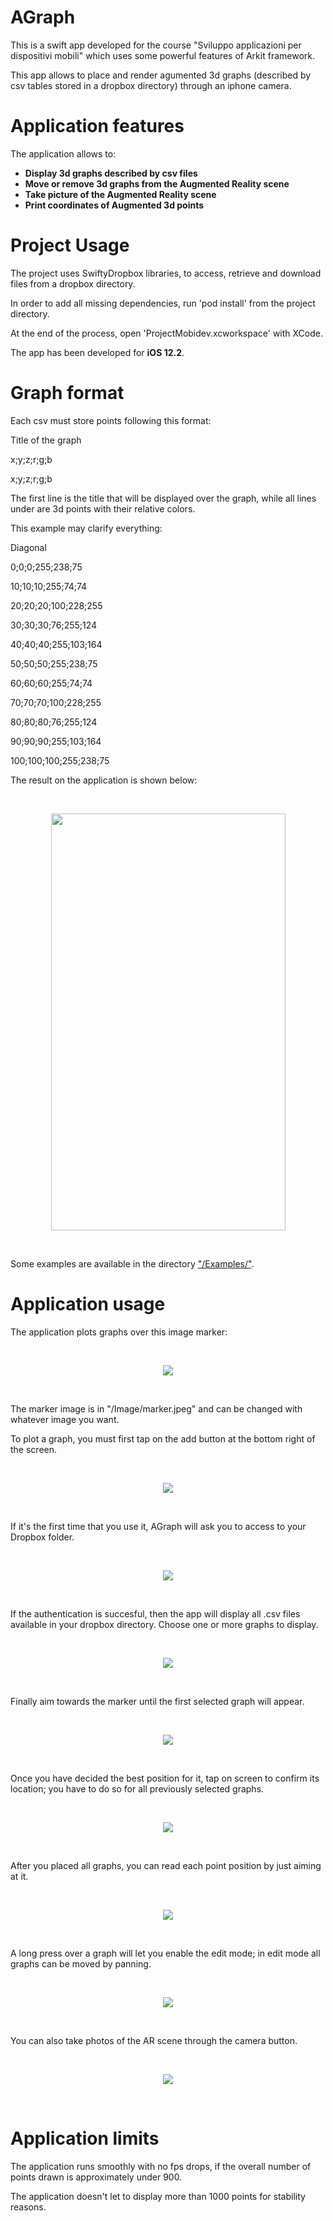# AGraph

This is a swift app developed for the course "Sviluppo applicazioni per dispositivi mobili" which uses some powerful features of Arkit framework.

This app allows to place and render agumented 3d graphs (described by csv tables stored in a dropbox directory)
through an iphone camera.

# Application features

The application allows to:
<ul>
  <li><b>Display 3d graphs described by csv files</b></li>
  <li><b>Move or remove 3d graphs from the Augmented Reality scene</b></li>
  <li><b>Take picture of the Augmented Reality scene</b></li>
  <li><b>Print coordinates of Augmented 3d points</b></li>
</ul>

# Project Usage

The project uses SwiftyDropbox libraries, to access, retrieve and download files from a dropbox directory.

In order to add all missing dependencies, run 'pod install' from the project directory.

At the end of the process, open 'ProjectMobidev.xcworkspace' with XCode.

The app has been developed for <b>iOS 12.2</b>.

# Graph format

Each csv must store points following this format:

Title of the graph

x;y;z;r;g;b

x;y;z;r;g;b

The first line is the title that will be displayed over the graph, while all lines under are 3d points with their relative colors.

This example may clarify everything:

Diagonal

0;0;0;255;238;75

10;10;10;255;74;74

20;20;20;100;228;255

30;30;30;76;255;124

40;40;40;255;103;164

50;50;50;255;238;75

60;60;60;255;74;74

70;70;70;100;228;255

80;80;80;76;255;124

90;90;90;255;103;164

100;100;100;255;238;75

The result on the application is shown below:

</br><p align="center">
  <img width="375" height="667" src="https://raw.githubusercontent.com/KegBird/ProjectMobidev/master/Images/example.jpg">
</p></br>

Some examples are available in the directory <a href="https://github.com/Kegbird/ProjectMobidev/tree/master/Examples">"/Examples/"</a>.

# Application usage

The application plots graphs over this image marker:

</br><p align="center">
  <img src="https://raw.githubusercontent.com/KegBird/ProjectMobidev/master/Images/marker.jpeg">
</p></br>

The marker image is in "/Image/marker.jpeg" and can be changed with whatever image you want.

To plot a graph, you must first tap on the add button at the bottom right of the screen.

</br><p align="center">
  <img src="https://raw.githubusercontent.com/KegBird/ProjectMobidev/master/Images/Tutorial/1.PNG">
</p></br>

If it's the first time that you use it, AGraph will ask you to access to your Dropbox folder.

</br><p align="center">
  <img src="https://raw.githubusercontent.com/KegBird/ProjectMobidev/master/Images/Tutorial/2.PNG">
</p></br>

If the authentication is succesful, then the app will display all .csv files available in your dropbox directory.
Choose one or more graphs to display.

</br><p align="center">
  <img src="https://raw.githubusercontent.com/KegBird/ProjectMobidev/master/Images/Tutorial/3.PNG">
</p></br>

Finally aim towards the marker until the first selected graph will appear.

</br><p align="center">
  <img src="https://raw.githubusercontent.com/KegBird/ProjectMobidev/master/Images/Tutorial/4.PNG">
</p></br>

Once you have decided the best position for it, tap on screen to confirm its location; you have to do so for all previously selected graphs.

</br><p align="center">
  <img src="https://raw.githubusercontent.com/KegBird/ProjectMobidev/master/Images/Tutorial/5.PNG">
</p></br>

After you placed all graphs, you can read each point position by just aiming at it.

</br><p align="center">
  <img src="https://raw.githubusercontent.com/KegBird/ProjectMobidev/master/Images/Tutorial/6.PNG">
</p></br>

A long press over a graph will let you enable the edit mode; in edit mode all graphs can
be moved by panning.

</br><p align="center">
  <img src="https://raw.githubusercontent.com/KegBird/ProjectMobidev/master/Images/Tutorial/7.PNG">
</p></br>

You can also take photos of the AR scene through the camera button.

</br><p align="center">
  <img src="https://raw.githubusercontent.com/KegBird/ProjectMobidev/master/Images/Tutorial/8.PNG">
</p></br>

# Application limits

The application runs smoothly with no fps drops, if the overall number of
points drawn is approximately under 900.

The application doesn't let to display more than 1000 points for stability reasons.
